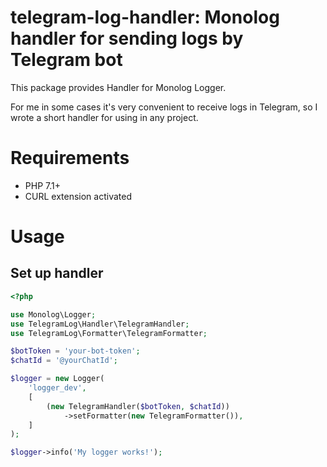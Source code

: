 # telegram-log-handler: Monolog handler for sending logs by Telegram bot 

This package provides Handler for Monolog Logger.

For me in some cases it's very convenient to receive logs in Telegram, so I wrote a short handler for using in any project.

# Requirements
  
* PHP 7.1+
* CURL extension activated

# Usage

## Set up handler

```php
<?php

use Monolog\Logger;
use TelegramLog\Handler\TelegramHandler;
use TelegramLog\Formatter\TelegramFormatter;

$botToken = 'your-bot-token';
$chatId = '@yourChatId';

$logger = new Logger(
    'logger_dev',
    [
        (new TelegramHandler($botToken, $chatId))
            ->setFormatter(new TelegramFormatter()),
    ]
);

$logger->info('My logger works!');
```
